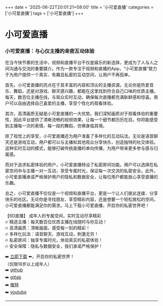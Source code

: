 +++
date = '2025-06-22T20:01:21+08:00'
title = '小可爱直播'
categories = ['小可爱直播']
tags = ['小可爱直播']
+++

# 小可爱直播

### 小可爱直播：与心仪主播的亲密互动体验

在当今快节奏的生活中，视频和直播平台不仅是娱乐的新选择，更成为了人与人之间沟通与交流的重要媒介。作为一款专注于视频和直播的App，“小可爱直播”致力于为用户提供一个真实、有趣且私密的互动空间，让用户不再孤单。

首先，小可爱直播的亮点在于其丰富的内容和顶尖的主播资源。无论你是热爱音乐、舞蹈，还是对游戏、聊天感兴趣，都能在这里找到符合自己口味的优质主播。每天，数百位主播在线，与观众实时互动，确保每次直播都充满新鲜感和惊喜。用户可以自由选择自己喜爱的主播，享受个性化的观看体验。

其次，高清画质无疑是小可爱直播的一大优势。我们深知画质对于观看体验的重要性，因此平台提供了清晰流畅的视频效果，让每一个细节都历历在目。你将能感受到主播每一次的表情、每一段的舞蹈，仿佛身临其境。

除了视觉上的享受，小可爱直播还为用户准备了多样化的互动玩法。无论是语音聊天还是游戏互动，用户都可以与主播和其他观众分享快乐，创造独特的社交体验。这种实时互动的模式，能够打破传统直播的单向传播，为用户带来更多参与感与归属感。

而对于追求私密体验的用户，小可爱直播特设了私密房间功能。用户可以选择在私密空间中与主播一对一互动，享受专属时光，保证每一次交流的私密安全。此外，小可爱直播承诺严格保护用户的隐私和数据安全，让每位用户都能放心享受直播的乐趣。

总之，小可爱直播不仅仅是一个视频和直播平台，更是一个让人们彼此连接、分享快乐的社区。无论你是寻找朋友、享受精彩内容，还是想要一个轻松放松的空间，小可爱直播都能满足你的需求。马上下载小可爱直播，开启你的私密世界吧！

【6D直播】
成年人的专属空间，实时互动尽享精彩  
🔥 精选主播：每天数百位优质主播在线随时与你互动！  
🔥 高清画质：清晰画面，感受每一刻的精彩！  
🔥 多样化玩法：语音聊天、游戏互动，刺激无穷！  
🔥 私密房间：独享专属时光，体验真实的私密体验！  
🔥 安全保障：隐私与数据安全，我们承诺严格保护！  

➡️ [立即下载](https://down123.s3.ap-east-1.amazonaws.com/down/down.html?channelCode=blog) ⬅️，开启你的私密世界！  
（仅限18岁以上成年人）  
➡️ [github](https://aldult-live.github.io/)  
➡️ [gitlab](https://seo-09598d.gitlab.io/)  
➡️ [推特](https://x.com/wegame33)  
➡️ [youtube](https://www.youtube.com/@6Dlive)  

---
